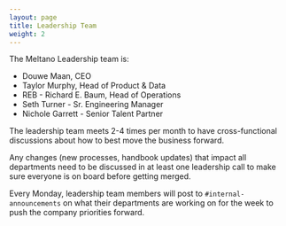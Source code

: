 ```yaml
---
layout: page
title: Leadership Team
weight: 2
---
```


The Meltano Leadership team is:

- Douwe Maan, CEO
- Taylor Murphy, Head of Product & Data
- REB - Richard E. Baum, Head of Operations
- Seth Turner - Sr. Engineering Manager
- Nichole Garrett - Senior Talent Partner

The leadership team meets 2-4 times per month to have cross-functional discussions about how to best move the business forward.

Any changes (new processes, handbook updates) that impact all departments need to be discussed in at least one leadership call to make sure everyone is on board before getting merged.

Every Monday, leadership team members will post to `#internal-announcements` on what their departments are working on for the week to push the company priorities forward.
